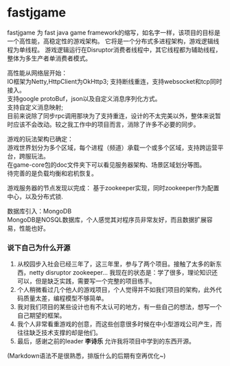 # fastjgame
fastjgame 为 fast java game framework的缩写，如名字一样，该项目的目标是一个高性能，高稳定性的游戏架构。
它将是一个分布式多进程架构，游戏逻辑线程为单线程。 游戏逻辑运行在Disruptor消费者线程中，其它线程都为辅助线程，整体为多生产者单消费者模式。  

高性能从网络层开始：  
IO框架为Netty,HttpClient为OkHttp3; 
支持断线重连，支持websocket和tcp同时接入。  
支持google protoBuf，json以及自定义消息序列化方式。   
支持自定义消息映射;  
目前来说除了同步rpc调用那块为了支持重连，设计的不太完美以外，整体来说暂时应该不会改动。较之我工作中的项目而言，消除了许多不必要的同步。  

游戏的玩法架构已确定：  
游戏世界划分为多个区域，每个进程（频道）承载一个或多个区域，支持跨运营平台，跨服玩法。  
在game-core包的doc文件夹下可以看见服务器架构、场景区域划分等图。  
待完善的是负载均衡和宕机恢复。  

游戏服务器的节点发现以完成：
基于zookeeper实现，同时zookeeper作为配置中心，以及分布式锁.  

数据库引入：MongoDB  
MongoDB是NOSQL数据库，个人感觉其对程序员非常友好，而且数据扩展容易，性能也好。

### 说下自己为什么开源
1. 从校园步入社会已经三年了，这三年里，参与了两个项目。接触了太多的新东西，netty disruptor zookeeper... 
   我现在的状态是：学了很多，理论知识还可以，但是缺乏实践，需要写一个完整的项目练手。
2. 个人稍微看过几个他人的游戏项目，个人觉得并不如我们项目的架构，此外代码质量太差，编程模型不够简单。
3. 我对我们项目的某些设计也有不太认可的地方，有一些自己的想法，想写一个自己期望的框架。
4. 我个人非常看重游戏的创意，而这些创意很多时候在中小型游戏公司产生，而往往缺乏技术支撑的却是他们。
5. 最后，感谢之前的leader **李诗乐** 允许我将项目中学到的东西开源。


(Markdown语法不是很熟悉，排版什么的后期有空再优化~)
